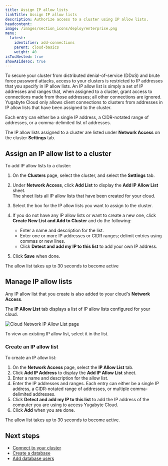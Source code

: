 ```yaml
---
title: Assign IP allow lists
linkTitle: Assign IP allow lists
description: Authorize access to a cluster using IP allow lists.
headcontent:
image: /images/section_icons/deploy/enterprise.png
menu:
  latest:
    identifier: add-connections
    parent: cloud-basics
    weight: 40
isTocNested: true
showAsideToc: true
---
```


To secure your cluster from distributed denial-of-service (DDoS) and brute force password attacks, access to your clusters is restricted to IP addresses that you specify in IP allow lists. An IP allow list is simply a set of IP addresses and ranges that, when assigned to a cluster, grant access to connections made from those addresses; all other connections are ignored. Yugabyte Cloud only allows client connections to clusters from addresses in IP allow lists that have been assigned to the cluster.

Each entry can either be a single IP address, a CIDR-notated range of addresses, or a comma-delimited list of addresses.

The IP allow lists assigned to a cluster are listed under **Network Access** on the cluster **Settings** tab.

## Assign an IP allow list to a cluster

To add IP allow lists to a cluster:

1. On the **Clusters** page, select the cluster, and select the **Settings** tab.
1. Under **Network Access**, click **Add List** to display the **Add IP Allow List** sheet.
    \
    The sheet lists all IP allow lists that have been created for your cloud.

1. Select the box for the IP allow lists you want to assign to the cluster.
1. If you do not have any IP allow lists or want to create a new one, click **Create New List and Add to Cluster** and do the following:
    - Enter a name and description for the list.
    - Enter one or more IP addresses or CIDR ranges; delimit entries using commas or new lines.
    - Click **Detect and add my IP to this list** to add your own IP address.
1. Click **Save** when done.

The allow list takes up to 30 seconds to become active

## Manage IP allow lists

Any IP allow list that you create is also added to your cloud's **Network Access**.

The **IP Allow List** tab displays a list of IP allow lists configured for your cloud.

![Cloud Network IP Allow List page](/images/yb-cloud/cloud-networking-ip.png)

To view an existing IP allow list, select it in the list.

### Create an IP allow list

To create an IP allow list:

1. On the **Network Access** page, select the **IP Allow List** tab.
1. Click **Add IP Address** to display the **Add IP Allow List** sheet.
1. Enter a name and description for the allow list.
1. Enter the IP addresses and ranges. Each entry can either be a single IP address, a CIDR-notated range of addresses, or multiple comma-delimited addresses.
1. Click **Detect and add my IP to this list** to add the IP address of the computer you are using to access Yugabyte Cloud.
1. Click **Add** when you are done.

The allow list takes up to 30 seconds to become active.

## Next steps

- [Connect to your cluster](../../cloud-connect/)
- [Create a database](../../cloud-connect/create-databases)
- [Add database users](../../cloud-connect/add-users/)
